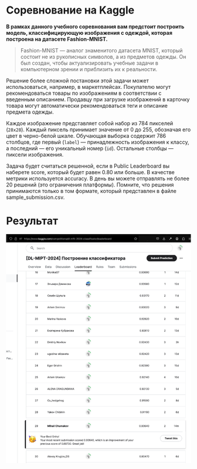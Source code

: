 # Соревнование на Kaggle

**В рамках данного учебного соревнования вам предстоит построить модель, классифицирующую изображения с одеждой, 
которая построена на датасете Fashion-MNIST.** 

> Fashion-MNIST — аналог знаменитого датасета MNIST, 
> который состоит не из рукописных символов, а из предметов одежды. Он был создан, 
> чтобы актуализировать учебные задачи в компьютерном зрении и приблизить их к реальности.

Решение более сложной постановки этой задачи может использоваться, например, в маркетплейсах. 
Покупателю могут рекомендоваться товары по изображениям в соответствии с введенным описанием. 
Продавцу при загрузке изображений в карточку товара могут автоматически рекомендоваться теги и описание предмета одежды.

Каждое изображение представляет собой набор из 784 пикселей (`28x28`). 
Каждый пиксель принимает значение от 0 до 255, обозначая его цвет в черно-белой шкале. 
Обучающая выборка содержит 786 столбцов, 
где первый (`label`) — принадлежность изображения к классу, 
а последний — его уникальный номер (`id`). Остальные столбцы — пиксели изображения.

Задача будет считаться решенной, если в Public Leaderboard вы наберете score, который будет равен 0.80 или больше. 
В качестве метрики используется accuracy. В день вы можете отправлять не более 20 решений (это ограничения платформы). 
Помните, что решения принимаются только в том формате, который представлен в файле sample_submission.csv.

# Результат
![img.png](img.png)